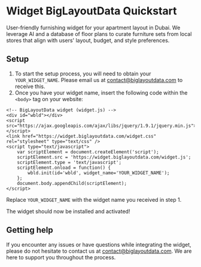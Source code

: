 # Widget BigLayoutData Quickstart

User-friendly furnishing widget for your apartment layout in Dubai.
We leverage AI and a database of floor plans to curate furniture sets from local stores that align with users&#039; layout, budget, and style preferences.

## Setup

1. To start the setup process, you will need to obtain your ```YOUR_WIDGET_NAME```. Please email us at contact@biglayoutdata.com to receive this.
2. Once you have your widget name, insert the following code within the ```<body>``` tag on your website:

```
<!-- BigLayoutData widget (widget.js) -->
<div id="wbld"></div>
<script src="https://ajax.googleapis.com/ajax/libs/jquery/1.9.1/jquery.min.js"></script>
<link href="https://widget.biglayoutdata.com/widget.css" rel="stylesheet" type="text/css" />
<script type="text/javascript">
    var scriptElement = document.createElement('script');
    scriptElement.src = 'https://widget.biglayoutdata.com/widget.js';
    scriptElement.type = 'text/javascript';
    scriptElement.onload = function() {
        wbld.init(id='wbld', widget_name='YOUR_WIDGET_NAME');
    };
    document.body.appendChild(scriptElement);
</script>
```

Replace ```YOUR_WIDGET_NAME``` with the widget name you received in step 1.

The widget should now be installed and activated!

## Getting help

If you encounter any issues or have questions while integrating the widget, please do not hesitate to contact us at contact@biglayoutdata.com. We are here to support you throughout the process.

